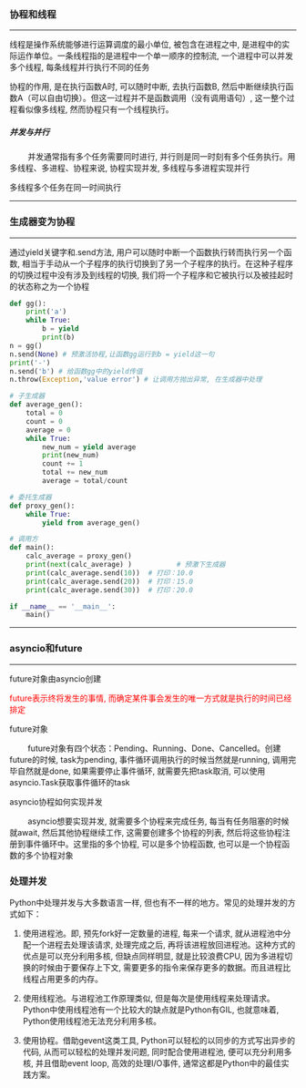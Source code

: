 ### 协程和线程

---
线程是操作系统能够进行运算调度的最小单位, 被包含在进程之中, 是进程中的实际运作单位。一条线程指的是进程中一个单一顺序的控制流, 一个进程中可以并发多个线程, 每条线程并行执行不同的任务

协程的作用, 是在执行函数A时, 可以随时中断, 去执行函数B, 然后中断继续执行函数A（可以自由切换）。但这一过程并不是函数调用（没有调用语句）, 这一整个过程看似像多线程, 然而协程只有一个线程执行。

##### 并发与并行
　　 并发通常指有多个任务需要同时进行, 并行则是同一时刻有多个任务执行。用多线程、多进程、协程来说, 协程实现并发, 多线程与多进程实现并行

多线程多个任务在同一时间执行

---
### 生成器变为协程

---

通过yield关键字和.send方法, 用户可以随时中断一个函数执行转而执行另一个函数, 相当于手动从一个子程序的执行切换到了另一个子程序的执行。在这种子程序的切换过程中没有涉及到线程的切换, 我们将一个子程序和它被执行以及被挂起时的状态称之为一个协程

```python
def gg():
    print('a')
    while True:
        b = yield
        print(b)
n = gg()
n.send(None) # 预激活协程,让函数gg运行到b = yield这一句
print('-')
n.send('b') # 给函数gg中的yield传值
n.throw(Exception,'value error') # 让调用方抛出异常, 在生成器中处理
```


```python
# 子生成器
def average_gen():
    total = 0
    count = 0
    average = 0
    while True:
        new_num = yield average
        print(new_num)
        count += 1
        total += new_num
        average = total/count

# 委托生成器
def proxy_gen():
    while True:
        yield from average_gen()

# 调用方
def main():
    calc_average = proxy_gen()
    print(next(calc_average) )           # 预激下生成器
    print(calc_average.send(10))  # 打印：10.0
    print(calc_average.send(20))  # 打印：15.0
    print(calc_average.send(30))  # 打印：20.0

if __name__ == '__main__':
    main()
```

---

### asyncio和future

---


future对象由asyncio创建

<font color=red>future表示终将发生的事情, 而确定某件事会发生的唯一方式就是执行的时间已经排定</font>

future对象

　　 future对象有四个状态：Pending、Running、Done、Cancelled。创建future的时候, task为pending, 事件循环调用执行的时候当然就是running, 调用完毕自然就是done, 如果需要停止事件循环, 就需要先把task取消, 可以使用asyncio.Task获取事件循环的task


asyncio协程如何实现并发

　　 asyncio想要实现并发, 就需要多个协程来完成任务, 每当有任务阻塞的时候就await, 然后其他协程继续工作, 这需要创建多个协程的列表, 然后将这些协程注册到事件循环中。这里指的多个协程, 可以是多个协程函数, 也可以是一个协程函数的多个协程对象




### 处理并发
Python中处理并发与大多数语言一样, 但也有不一样的地方。常见的处理并发的方式如下：

1. 使用进程池。即, 预先fork好一定数量的进程, 每来一个请求, 就从进程池中分配一个进程去处理该请求, 处理完成之后, 再将该进程放回进程池。这种方式的优点是可以充分利用多核, 但缺点同样明显, 就是比较浪费CPU, 因为多进程切换的时候由于要保存上下文, 需要更多的指令来保存更多的数据。而且进程比线程占用更多的内存。

2. 使用线程池。与进程池工作原理类似, 但是每次是使用线程来处理请求。Python中使用线程池有一个比较大的缺点就是Python有GIL, 也就意味着, Python使用线程池无法充分利用多核。

3. 使用协程。借助gevent这类工具, Python可以轻松的以同步的方式写出异步的代码, 从而可以轻松的处理并发问题, 同时配合使用进程池, 便可以充分利用多核, 并且借助event loop, 高效的处理I/O事件, 通常这都是Python中的最佳实践方案。